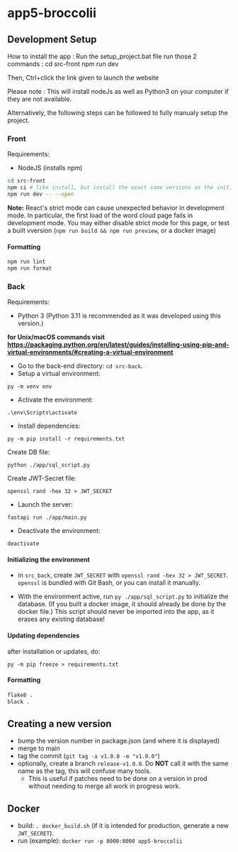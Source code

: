 # app5-broccolii

## Development Setup

How to install the app :
Run the setup_project.bat file
run those 2 commands :
    cd src-front
    npm run dev

Then, Ctrl+click the link given to launch the website

Please note :
This will install nodeJs as well as Python3 on your computer if they are not available.

Alternatively, the following steps can be followed to fully manualy setup the project.

### Front

Requirements:
- NodeJS (installs npm)

```bash
cd src-front
npm ci # like install, but install the exact same versions as the initial install, rather than the latest sub-version. It ensures everyone has the exact same environment.
npm run dev -- --open
```

**Note:** React's strict mode can cause unexpected behavior in development mode. In particular, the first load of the word cloud page fails in development mode. You may either disable strict mode for this page, or test a built vversion (`npm run build && npm run preview`, or a docker image)

#### Formatting
```bash
npm run lint
npm run format
```

### Back

Requirements:
- Python 3 (Python 3.11 is recommended as it was developed using this version.)

**for Unix/macOS commands visit https://packaging.python.org/en/latest/guides/installing-using-pip-and-virtual-environments/#creating-a-virtual-environment**

- Go to the back-end directory: `cd src-back`.
- Setup a virtual environment:
```
py -m venv env
```

- Activate the environment:
```
.\env\Scripts\activate
```

- Install dependencies:
```
py -m pip install -r requirements.txt
```

Create DB file:
```
python ./app/sql_script.py
```

Create JWT-Secret file:
```
openssl rand -hex 32 > JWT_SECRET
```

- Launch the server:
```
fastapi run ./app/main.py
```

- Deactivate the environment:
```
deactivate
```

#### Initializing the environment

- in `src_back`, create `JWT_SECRET` with `openssl rand -hex 32 > JWT_SECRET`. `openssl` is bundled with Git Bash, or you can install it manually.

- With the environment active, run `py ./app/sql_script.py` to initialize the database. (If you built a docker image, it should already be done by the docker file.) This script should never be imported into the app, as it erases any existing database!

#### Updating dependencies

after installation or updates, do:
```
py -m pip freeze > requirements.txt
```

#### Formatting
```bash
flake8 .
black .
```

## Creating a new version

- bump the version number in package.json (and where it is displayed)
- merge to main
- tag the commit (`git tag -a v1.0.0 -m "v1.0.0"`)
- optionally, create a branch `release-v1.0.0`. Do **NOT** call it with the same name as the tag, this will confuse many tools.
    - This is useful if patches need to be done on a version in prod without needing to merge all work in progress work.

## Docker

- build: `. docker_build.sh` (if it is intended for production, generate a new `JWT_SECRET`).
- run (example): `docker run -p 8000:8000 app5-broccolii`